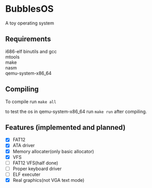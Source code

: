 # BubblesOS
A toy operating system

## Requirements
i686-elf binutils and gcc </br>
mtools </br>
make </br>
nasm </br>
qemu-system-x86_64 </br>

## Compiling
To compile run
`
make all
`

to test the os in qemu-system-x86_64 run
`
make run
`
after compiling.

## Features (implemented and planned)
- [X] FAT12
- [X] ATA driver
- [X] Memory allocater(only basic allocator)
- [X] VFS
- [ ] FAT12 VFS(half done)
- [ ] Proper keyboard driver
- [ ] ELF executer
- [X] Real graphics(not VGA text mode)
